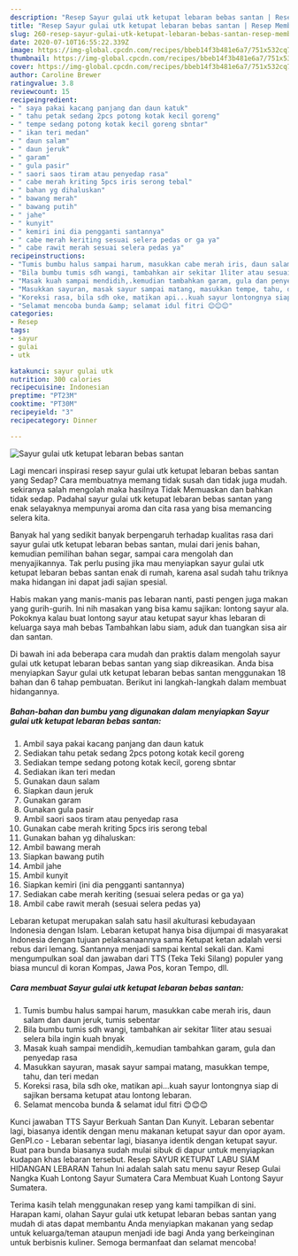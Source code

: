 ```yaml
---
description: "Resep Sayur gulai utk ketupat lebaran bebas santan | Resep Membuat Sayur gulai utk ketupat lebaran bebas santan Yang Lezat"
title: "Resep Sayur gulai utk ketupat lebaran bebas santan | Resep Membuat Sayur gulai utk ketupat lebaran bebas santan Yang Lezat"
slug: 260-resep-sayur-gulai-utk-ketupat-lebaran-bebas-santan-resep-membuat-sayur-gulai-utk-ketupat-lebaran-bebas-santan-yang-lezat
date: 2020-07-10T16:55:22.339Z
image: https://img-global.cpcdn.com/recipes/bbeb14f3b481e6a7/751x532cq70/sayur-gulai-utk-ketupat-lebaran-bebas-santan-foto-resep-utama.jpg
thumbnail: https://img-global.cpcdn.com/recipes/bbeb14f3b481e6a7/751x532cq70/sayur-gulai-utk-ketupat-lebaran-bebas-santan-foto-resep-utama.jpg
cover: https://img-global.cpcdn.com/recipes/bbeb14f3b481e6a7/751x532cq70/sayur-gulai-utk-ketupat-lebaran-bebas-santan-foto-resep-utama.jpg
author: Caroline Brewer
ratingvalue: 3.8
reviewcount: 15
recipeingredient:
- " saya pakai kacang panjang dan daun katuk"
- " tahu petak sedang 2pcs potong kotak kecil goreng"
- " tempe sedang potong kotak kecil goreng sbntar"
- " ikan teri medan"
- " daun salam"
- " daun jeruk"
- " garam"
- " gula pasir"
- " saori saos tiram atau penyedap rasa"
- " cabe merah kriting 5pcs iris serong tebal"
- " bahan yg dihaluskan"
- " bawang merah"
- " bawang putih"
- " jahe"
- " kunyit"
- " kemiri ini dia pengganti santannya"
- " cabe merah keriting sesuai selera pedas or ga ya"
- " cabe rawit merah sesuai selera pedas ya"
recipeinstructions:
- "Tumis bumbu halus sampai harum, masukkan cabe merah iris, daun salam dan daun jeruk, tumis sebentar"
- "Bila bumbu tumis sdh wangi, tambahkan air sekitar 1liter atau sesuai selera bila ingin kuah bnyak"
- "Masak kuah sampai mendidih,.kemudian tambahkan garam, gula dan penyedap rasa"
- "Masukkan sayuran, masak sayur sampai matang, masukkan tempe, tahu, dan teri medan"
- "Koreksi rasa, bila sdh oke, matikan api...kuah sayur lontongnya siap di sajikan bersama ketupat atau lontong lebaran."
- "Selamat mencoba bunda &amp; selamat idul fitri 😊😊😊"
categories:
- Resep
tags:
- sayur
- gulai
- utk

katakunci: sayur gulai utk 
nutrition: 300 calories
recipecuisine: Indonesian
preptime: "PT23M"
cooktime: "PT30M"
recipeyield: "3"
recipecategory: Dinner

---
```



![Sayur gulai utk ketupat lebaran bebas santan](https://img-global.cpcdn.com/recipes/bbeb14f3b481e6a7/751x532cq70/sayur-gulai-utk-ketupat-lebaran-bebas-santan-foto-resep-utama.jpg)

Lagi mencari inspirasi resep sayur gulai utk ketupat lebaran bebas santan yang Sedap? Cara membuatnya memang tidak susah dan tidak juga mudah. sekiranya salah mengolah maka hasilnya Tidak Memuaskan dan bahkan tidak sedap. Padahal sayur gulai utk ketupat lebaran bebas santan yang enak selayaknya mempunyai aroma dan cita rasa yang bisa memancing selera kita.

Banyak hal yang sedikit banyak berpengaruh terhadap kualitas rasa dari sayur gulai utk ketupat lebaran bebas santan, mulai dari jenis bahan, kemudian pemilihan bahan segar, sampai cara mengolah dan menyajikannya. Tak perlu pusing jika mau menyiapkan sayur gulai utk ketupat lebaran bebas santan enak di rumah, karena asal sudah tahu triknya maka hidangan ini dapat jadi sajian spesial.

Habis makan yang manis-manis pas lebaran nanti, pasti pengen juga makan yang gurih-gurih. Ini nih masakan yang bisa kamu sajikan: lontong sayur ala. Pokoknya kalau buat lontong sayur atau ketupat sayur khas lebaran di keluarga saya mah bebas Tambahkan labu siam, aduk dan tuangkan sisa air dan santan.


Di bawah ini ada beberapa cara mudah dan praktis dalam mengolah sayur gulai utk ketupat lebaran bebas santan yang siap dikreasikan. Anda bisa menyiapkan Sayur gulai utk ketupat lebaran bebas santan menggunakan 18 bahan dan 6 tahap pembuatan. Berikut ini langkah-langkah dalam membuat hidangannya.

<!--inarticleads1-->

##### Bahan-bahan dan bumbu yang digunakan dalam menyiapkan Sayur gulai utk ketupat lebaran bebas santan:

1. Ambil  saya pakai kacang panjang dan daun katuk
1. Sediakan  tahu petak sedang 2pcs potong kotak kecil goreng
1. Sediakan  tempe sedang potong kotak kecil, goreng sbntar
1. Sediakan  ikan teri medan
1. Gunakan  daun salam
1. Siapkan  daun jeruk
1. Gunakan  garam
1. Gunakan  gula pasir
1. Ambil  saori saos tiram atau penyedap rasa
1. Gunakan  cabe merah kriting 5pcs iris serong tebal
1. Gunakan  bahan yg dihaluskan:
1. Ambil  bawang merah
1. Siapkan  bawang putih
1. Ambil  jahe
1. Ambil  kunyit
1. Siapkan  kemiri (ini dia pengganti santannya)
1. Sediakan  cabe merah keriting (sesuai selera pedas or ga ya)
1. Ambil  cabe rawit merah (sesuai selera pedas ya)


Lebaran ketupat merupakan salah satu hasil akulturasi kebudayaan Indonesia dengan Islam. Lebaran ketupat hanya bisa dijumpai di masyarakat Indonesia dengan tujuan pelaksanaannya sama Ketupat ketan adalah versi rebus dari lemang. Santannya menjadi sampai kental sekali dan. Kami mengumpulkan soal dan jawaban dari TTS (Teka Teki Silang) populer yang biasa muncul di koran Kompas, Jawa Pos, koran Tempo, dll. 

<!--inarticleads2-->

##### Cara membuat Sayur gulai utk ketupat lebaran bebas santan:

1. Tumis bumbu halus sampai harum, masukkan cabe merah iris, daun salam dan daun jeruk, tumis sebentar
1. Bila bumbu tumis sdh wangi, tambahkan air sekitar 1liter atau sesuai selera bila ingin kuah bnyak
1. Masak kuah sampai mendidih,.kemudian tambahkan garam, gula dan penyedap rasa
1. Masukkan sayuran, masak sayur sampai matang, masukkan tempe, tahu, dan teri medan
1. Koreksi rasa, bila sdh oke, matikan api...kuah sayur lontongnya siap di sajikan bersama ketupat atau lontong lebaran.
1. Selamat mencoba bunda &amp; selamat idul fitri 😊😊😊


Kunci jawaban TTS Sayur Berkuah Santan Dan Kunyit. Lebaran sebentar lagi, biasanya identik dengan menu makanan ketupat sayur dan opor ayam. GenPI.co - Lebaran sebentar lagi, biasanya identik dengan ketupat sayur. Buat para bunda biasanya sudah mulai sibuk di dapur untuk menyiapkan kudapan khas lebaran tersebut. Resep SAYUR KETUPAT LABU SIAM HIDANGAN LEBARAN Tahun Ini adalah salah satu menu sayur Resep Gulai Nangka Kuah Lontong Sayur Sumatera Cara Membuat Kuah Lontong Sayur Sumatera. 

Terima kasih telah menggunakan resep yang kami tampilkan di sini. Harapan kami, olahan Sayur gulai utk ketupat lebaran bebas santan yang mudah di atas dapat membantu Anda menyiapkan makanan yang sedap untuk keluarga/teman ataupun menjadi ide bagi Anda yang berkeinginan untuk berbisnis kuliner. Semoga bermanfaat dan selamat mencoba!
